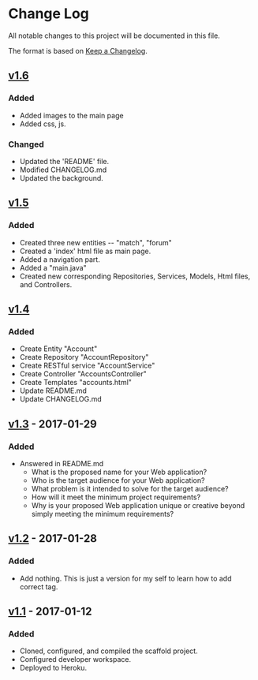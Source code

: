 # Change Log
All notable changes to this project will be documented in this file.

The format is based on [Keep a Changelog](http://keepachangelog.com/).

## [v1.6] 
### Added
- Added images to the main page 
- Added css, js.

### Changed
- Updated the 'README' file.
- Modified CHANGELOG.md
- Updated the background.

## [v1.5]
### Added
- Created three new entities -- "match", "forum"
- Created a 'index' html file as main page.
- Added a navigation part.
- Added a "main.java"
- Created new corresponding Repositories, Services, Models, Html files, and Controllers.

## [v1.4]
### Added
- Create Entity "Account"
- Create Repository "AccountRepository"
- Create RESTful service "AccountService"
- Create Controller "AccountsController"
- Create Templates "accounts.html"
- Update README.md
- Update CHANGELOG.md

## [v1.3] - 2017-01-29
### Added
- Answered in README.md
    - What is the proposed name for your Web application?
    - Who is the target audience for your Web application?
    - What problem is it intended to solve for the target audience?
    - How will it meet the minimum project requirements?
    - Why is your proposed Web application unique or creative beyond simply meeting the minimum requirements?
    
## [v1.2] - 2017-01-28
### Added
- Add nothing. This is just a version for my self to learn how to add correct tag.
    
## [v1.1] - 2017-01-12
### Added
- Cloned, configured, and compiled the scaffold project.
- Configured developer workspace.
- Deployed to Heroku.

[Unreleased]: https://github.com/infsci2560sp17/full-stack-web-wenxxx/compare/v1.6...HEAD
[v1.6]: https://github.com/infsci2560sp17/full-stack-web-wenxxx/compare/v1.5...v1.6
[v1.5]: https://github.com/infsci2560sp17/full-stack-web-wenxxx/compare/v1.4...v1.5
[v1.4]: https://github.com/infsci2560sp17/full-stack-web-wenxxx/compare/v1.3...v1.4
[v1.3]: https://github.com/infsci2560sp17/full-stack-web-wenxxx/compare/v1.2...v1.3
[v1.2]: https://github.com/infsci2560sp17/full-stack-web-wenxxx/compare/v1.1...v1.2
[v1.1]: https://github.com/infsci2560sp17/full-stack-web-wenxxx/compare/...v1.1